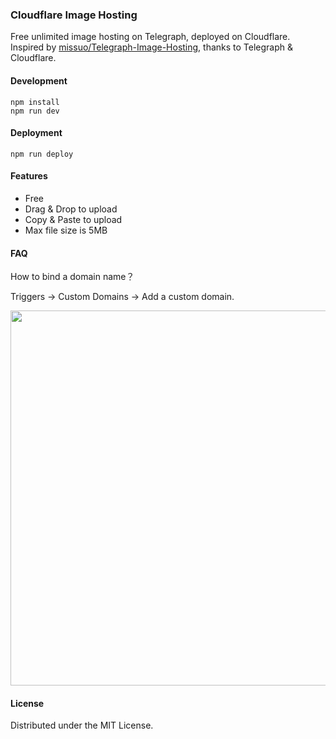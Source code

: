 ### Cloudflare Image Hosting

Free unlimited image hosting on Telegraph, deployed on Cloudflare. Inspired
by [missuo/Telegraph-Image-Hosting](https://github.com/missuo/Telegraph-Image-Hosting), thanks to Telegraph &
Cloudflare.

#### Development

```
npm install
npm run dev
```

#### Deployment

```
npm run deploy
```

#### Features

- Free
- Drag & Drop to upload
- Copy & Paste to upload
- Max file size is 5MB

#### FAQ

How to bind a domain name？

Triggers -> Custom Domains -> Add a custom domain.

<img src="https://image.sliverkeigo.top/file/cd042d35a5d1ff552ba54.png" width="600">

#### License

Distributed under the MIT License.
